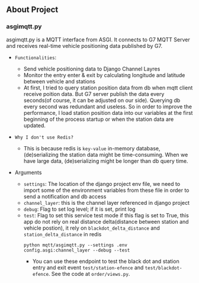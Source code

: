 ## About Project
### asgimqtt.py
asgimqtt.py is a MQTT interface from ASGI. It connects to G7 MQTT Server and receives real-time vehicle positioning data published by G7.

- `Functionalities`:
  - Send vehicle positioning data to Django Channel Layres
  - Monitor the entry enter & exit by calculating longitude and latitude between vehicle and stations
  - At first, I tried to query station position data from db when mqtt client receive poition data. But G7 server publish the data every seconds(of course, it can be adjusted on our side). Querying db every second was redundant and useless. So in order to improve the performance, I load station position data into our variables at the first beginning of the process startup or when the station data are updated.
 
- `Why I don't use Redis?`
  - This is because redis is `key-value` in-memory database, (de)serializing the station data might be time-consuming. When we have large data, (de)serializing might be longer than db query time.

- Arguments
    - `settings`: The location of the django project env file, we need to import some of the environment variables from these file in order to send a notification and db access
    - `channel_layer`: this is the channel layer referenced in django project
    - `debug`: Flag to set log level; if it is set, print log
    - `test`: Flag to set this service test mode
        if this flag is set to True, this app do not rely on real distance delta(distance between station and vehicle postion), it rely on `blackdot_delta_distance` and `station_delta_distance` in redis
        ```
        python mqtt/asgimqtt.py --settings .env config.asgi:channel_layer --debug --test
        ```
        - You can use these endpoint to test the black dot and station entry and exit event `test/station-efence` and `test/blackdot-efence`. See the code at `order/views.py`.
